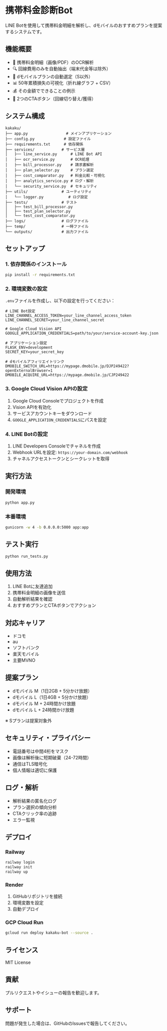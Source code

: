 # 携帯料金診断Bot

LINE Botを使用して携帯料金明細を解析し、dモバイルのおすすめプランを提案するシステムです。

## 機能概要

- 📱 携帯料金明細（画像/PDF）のOCR解析
- 🔍 回線費用のみを自動抽出（端末代金等は除外）
- 🎯 dモバイルプランの自動選定（S以外）
- 📊 50年累積損失の可視化（折れ線グラフ + CSV）
- 💰 その金額でできることの例示
- 🔗 2つのCTAボタン（回線切り替え/獲得）

## システム構成

```
kakaku/
├── app.py                 # メインアプリケーション
├── config.py             # 設定ファイル
├── requirements.txt      # 依存関係
├── services/            # サービス層
│   ├── line_service.py      # LINE Bot API
│   ├── ocr_service.py       # OCR処理
│   ├── bill_processor.py    # 請求書解析
│   ├── plan_selector.py     # プラン選定
│   ├── cost_comparator.py   # 料金比較・可視化
│   ├── analytics_service.py # ログ・解析
│   └── security_service.py  # セキュリティ
├── utils/               # ユーティリティ
│   └── logger.py           # ログ設定
├── tests/               # テスト
│   ├── test_bill_processor.py
│   ├── test_plan_selector.py
│   └── test_cost_comparator.py
├── logs/                # ログファイル
├── temp/                # 一時ファイル
└── outputs/             # 出力ファイル
```

## セットアップ

### 1. 依存関係のインストール

```bash
pip install -r requirements.txt
```

### 2. 環境変数の設定

`.env`ファイルを作成し、以下の設定を行ってください：

```env
# LINE Bot設定
LINE_CHANNEL_ACCESS_TOKEN=your_line_channel_access_token
LINE_CHANNEL_SECRET=your_line_channel_secret

# Google Cloud Vision API
GOOGLE_APPLICATION_CREDENTIALS=path/to/your/service-account-key.json

# アプリケーション設定
FLASK_ENV=development
SECRET_KEY=your_secret_key

# dモバイルアフィリエイトリンク
DMOBILE_SWITCH_URL=https://mypage.dmobile.jp/DJP249422?openExternalBrowser=1
DMOBILE_ACQUIRE_URL=https://mypage.dmobile.jp/CJP249422
```

### 3. Google Cloud Vision APIの設定

1. Google Cloud Consoleでプロジェクトを作成
2. Vision APIを有効化
3. サービスアカウントキーをダウンロード
4. `GOOGLE_APPLICATION_CREDENTIALS`にパスを設定

### 4. LINE Botの設定

1. LINE Developers Consoleでチャネルを作成
2. Webhook URLを設定: `https://your-domain.com/webhook`
3. チャネルアクセストークンとシークレットを取得

## 実行方法

### 開発環境

```bash
python app.py
```

### 本番環境

```bash
gunicorn -w 4 -b 0.0.0.0:5000 app:app
```

## テスト実行

```bash
python run_tests.py
```

## 使用方法

1. LINE Botに友達追加
2. 携帯料金明細の画像を送信
3. 自動解析結果を確認
4. おすすめプランとCTAボタンでアクション

## 対応キャリア

- ドコモ
- au
- ソフトバンク
- 楽天モバイル
- 主要MVNO

## 提案プラン

- dモバイル M（1日2GB + 5分かけ放題）
- dモバイル L（1日4GB + 5分かけ放題）
- dモバイル M + 24時間かけ放題
- dモバイル L + 24時間かけ放題

※ Sプランは提案対象外

## セキュリティ・プライバシー

- 電話番号は中間4桁をマスク
- 画像は解析後に短期破棄（24-72時間）
- 通信はTLS暗号化
- 個人情報は適切に保護

## ログ・解析

- 解析結果の匿名化ログ
- プラン選択の傾向分析
- CTAクリック率の追跡
- エラー監視

## デプロイ

### Railway

```bash
railway login
railway init
railway up
```

### Render

1. GitHubリポジトリを接続
2. 環境変数を設定
3. 自動デプロイ

### GCP Cloud Run

```bash
gcloud run deploy kakaku-bot --source .
```

## ライセンス

MIT License

## 貢献

プルリクエストやイシューの報告を歓迎します。

## サポート

問題が発生した場合は、GitHubのIssuesで報告してください。
